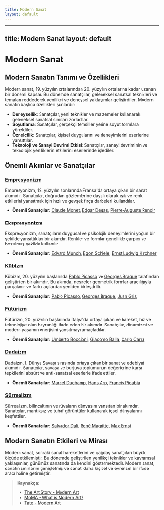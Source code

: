 ```yaml
---
title: Modern Sanat
layout: default
---
```

---
title: Modern Sanat
layout: default
---

# Modern Sanat

## Modern Sanatın Tanımı ve Özellikleri

Modern sanat, 19. yüzyılın ortalarından 20. yüzyılın ortalarına kadar uzanan bir dönemi kapsar. Bu dönemde sanatçılar, geleneksel sanatsal teknikleri ve temaları reddederek yenilikçi ve deneysel yaklaşımlar geliştirdiler. Modern sanatın başlıca özellikleri şunlardır:

- **Deneysellik**: Sanatçılar, yeni teknikler ve malzemeler kullanarak geleneksel sanatsal sınırları zorladılar.
- **Soyutlama**: Sanatçılar, gerçekçi temsiller yerine soyut formlara yöneldiler.
- **Öznelcilik**: Sanatçılar, kişisel duygularını ve deneyimlerini eserlerine yansıttılar.
- **Teknoloji ve Sanayi Devrimi Etkisi**: Sanatçılar, sanayi devriminin ve teknolojik yeniliklerin etkilerini eserlerinde işlediler.

## Önemli Akımlar ve Sanatçılar

### [Empresyonizm](../movements/empresyonizm.md)

Empresyonizm, 19. yüzyılın sonlarında Fransa'da ortaya çıkan bir sanat akımıdır. Sanatçılar, doğrudan gözlemlerine dayalı olarak ışık ve renk etkilerini yansıtmak için hızlı ve gevşek fırça darbeleri kullandılar.

- **Önemli Sanatçılar**: [Claude Monet](../artists/claude-monet.md), [Edgar Degas](../artists/edgar-degas.md), [Pierre-Auguste Renoir](../artists/pierre-auguste-renoir.md)

### [Ekspresyonizm](../movements/ekspresyonizm.md)

Ekspresyonizm, sanatçıların duygusal ve psikolojik deneyimlerini yoğun bir şekilde yansıttıkları bir akımdır. Renkler ve formlar genellikle çarpıcı ve bozulmuş şekilde kullanılır.

- **Önemli Sanatçılar**: [Edvard Munch](../artists/edvard-munch.md), [Egon Schiele](../artists/egon-schiele.md), [Ernst Ludwig Kirchner](../artists/ernst-ludwig-kirchner.md)

### [Kübizm](../movements/kubizm.md)

Kübizm, 20. yüzyılın başlarında [Pablo Picasso](../artists/pablo-picasso.md) ve [Georges Braque](../artists/georges-braque.md) tarafından geliştirilen bir akımdır. Bu akımda, nesneler geometrik formlar aracılığıyla parçalanır ve farklı açılardan yeniden birleştirilir.

- **Önemli Sanatçılar**: [Pablo Picasso](../artists/pablo-picasso.md), [Georges Braque](../artists/georges-braque.md), [Juan Gris](../artists/juan-gris.md)

### [Fütürizm](../movements/futurizm.md)

Fütürizm, 20. yüzyılın başlarında İtalya'da ortaya çıkan ve hareket, hız ve teknolojiye olan hayranlığı ifade eden bir akımdır. Sanatçılar, dinamizmi ve modern yaşamın enerjisini yansıtmayı amaçladılar.

- **Önemli Sanatçılar**: [Umberto Boccioni](../artists/umberto-boccioni.md), [Giacomo Balla](../artists/giacomo-balla.md), [Carlo Carrà](../artists/carlo-carra.md)

### [Dadaizm](../movements/dadaizm.md)

Dadaizm, I. Dünya Savaşı sırasında ortaya çıkan bir sanat ve edebiyat akımıdır. Sanatçılar, savaşa ve burjuva toplumunun değerlerine karşı tepkilerini absürt ve anti-sanatsal eserlerle ifade ettiler.

- **Önemli Sanatçılar**: [Marcel Duchamp](../artists/marcel-duchamp.md), [Hans Arp](../artists/hans-arp.md), [Francis Picabia](../artists/francis-picabia.md)

### [Sürrealizm](../movements/surrealizm.md)

Sürrealizm, bilinçaltının ve rüyaların dünyasını yansıtan bir akımdır. Sanatçılar, mantıksız ve tuhaf görüntüler kullanarak içsel dünyalarını keşfettiler.

- **Önemli Sanatçılar**: [Salvador Dalí](../artists/salvador-dali.md), [René Magritte](../artists/rene-magritte.md), [Max Ernst](../artists/max-ernst.md)

## Modern Sanatın Etkileri ve Mirası

Modern sanat, sonraki sanat hareketlerini ve çağdaş sanatçıları büyük ölçüde etkilemiştir. Bu dönemde geliştirilen yenilikçi teknikler ve kavramsal yaklaşımlar, günümüz sanatında da kendini göstermektedir. Modern sanat, sanatın sınırlarını genişletmiş ve sanatı daha kişisel ve evrensel bir ifade aracı haline getirmiştir.

> **Kaynakça:**
> - [The Art Story - Modern Art](https://www.theartstory.org/section_movements.htm)
> - [MoMA - What is Modern Art?](https://www.moma.org/learn/moma_learning/themes/what-is-modern-art/)
> - [Tate - Modern Art](https://www.tate.org.uk/art/art-terms/m/modern-art)
